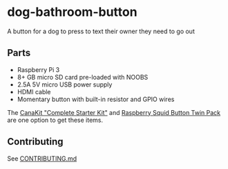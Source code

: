 # dog-bathroom-button

A button for a dog to press to text their owner they need to go out

## Parts

- Raspberry Pi 3
- 8+ GB micro SD card pre-loaded with NOOBS
- 2.5A 5V micro USB power supply
- HDMI cable
- Momentary button with built-in resistor and GPIO wires

The [CanaKit "Complete Starter Kit"](https://www.amazon.com/gp/product/B01C6Q2GSY) and [Raspberry Squid Button Twin Pack](https://www.amazon.com/gp/product/B0170B75EU) are one option to get these items.

## Contributing

See [CONTRIBUTING.md](CONTRIBUTING.md)
